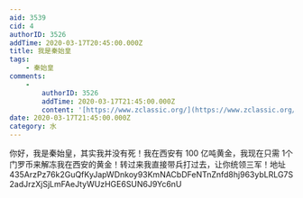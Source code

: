 ```yaml
---
aid: 3539
cid: 4
authorID: 3526
addTime: 2020-03-17T20:45:00.000Z
title: 我是秦始皇
tags:
    - 秦始皇
comments:
    -
        authorID: 3526
        addTime: 2020-03-17T21:45:00.000Z
        content: '[https://www.zclassic.org/](https://www.zclassic.org/)'
date: 2020-03-17T21:45:00.000Z
category: 水
---
```


你好，我是秦始皇，其实我并没有死！我在西安有 100 亿吨黄金，我现在只需 1个门罗币来解冻我在西安的黄金！转过来我直接带兵打过去，让你统领三军！地址435ArzPz76k2GuQfKyJapWDnkoy93KmNACbDFeNTnZnfd8hj963ybLRLG7S2adJrzXjSjLmFAeJtyWUzHGE6SUN6J9Yc6nU
